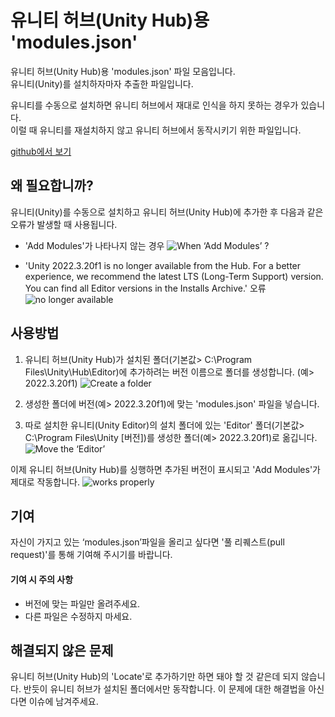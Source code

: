 # 유니티 허브(Unity Hub)용 'modules.json'
유니티 허브(Unity Hub)용 'modules.json' 파일 모음입니다.  
유니티(Unity)를 설치하자마자 추출한 파일입니다.  

유니티를 수동으로 설치하면 유니티 허브에서 재대로 인식을 하지 못하는 경우가 있습니다.  
이럴 때 유니티를 재설치하지 않고 유니티 허브에서 동작시키기 위한 파일입니다.  

[github에서 보기](https://github.com/dang-gun/UnityHub_ModulesJson)


## 왜 필요합니까?
유니티(Unity)를 수동으로 설치하고 유니티 허브(Unity Hub)에 추가한 후 다음과 같은 오류가 발생할 때 사용됩니다.
 
- 'Add Modules'가 나타나지 않는 경우
![When ‘Add Modules’ ?](https://raw.githubusercontent.com/dang-gun/UnityHub_ModulesJson/main/Images/UnityHub_error_001_001.png)

- 'Unity 2022.3.20f1 is no longer available from the Hub. For a better experience, we recommend the latest LTS (Long-Term Support) version. You can find all Editor versions in the Installs Archive.' 오류
![no longer available](https://raw.githubusercontent.com/dang-gun/UnityHub_ModulesJson/main/Images/UnityHub_error_001_002.png)


## 사용방법

1. 유니티 허브(Unity Hub)가 설치된 폴더(기본값> C:\Program Files\Unity\Hub\Editor)에 추가하려는 버전 이름으로 폴더를 생성합니다. (예> 2022.3.20f1)
![Create a folder](https://raw.githubusercontent.com/dang-gun/UnityHub_ModulesJson/main/Images/UnityHub_error_001_003.png)

1. 생성한 폴더에 버전(예> 2022.3.20f1)에 맞는 'modules.json' 파일을 넣습니다.

1. 따로 설치한 유니티(Unity Editor)의 설치 폴더에 있는 'Editor' 폴더(기본값> C:\Program Files\Unity [버전])를 생성한 폴더(예> 2022.3.20f1)로 옮깁니다.
![Move the ‘Editor’](https://raw.githubusercontent.com/dang-gun/UnityHub_ModulesJson/main/Images/UnityHub_error_001_004.png)

이제 유니티 허브(Unity Hub)를 싱행하면 추가된 버전이 표시되고 'Add Modules'가 제대로 작동합니다.
![works properly](https://raw.githubusercontent.com/dang-gun/UnityHub_ModulesJson/main/Images/UnityHub_error_001_005.png)


## 기여
자신이 가지고 있는 ‘modules.json’파일을 올리고 싶다면 '풀 리퀘스트(pull request)'를 통해 기여해 주시기를 바랍니다.

#### 기여 시 주의 사항

- 버전에 맞는 파일만 올려주세요.
- 다른 파일은 수정하지 마세요.


## 해결되지 않은 문제
유니티 허브(Unity Hub)의 'Locate'로 추가하기만 하면 돼야 할 것 같은데 되지 않습니다.
반듯이 유니티 허브가 설치된 폴더에서만 동작합니다.
이 문제에 대한 해결법을 아신다면 이슈에 남겨주세요.